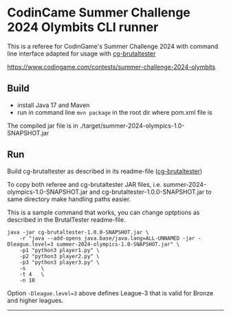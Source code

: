 # CodinCame Summer Challenge 2024 Olymbits CLI runner

This is a referee for CodinGame's Summer Challenge 2024 with command line interface adapted for usage with [cg-brutaltester](https://github.com/dreignier/cg-brutaltester)

https://www.codingame.com/contests/summer-challenge-2024-olymbits

## Build

- install Java 17 and Maven
- run in command line `mvn package` in the root dir where pom.xml file is

The compiled jar file is in ./target/summer-2024-olympics-1.0-SNAPSHOT.jar

## Run

Build cg-brutaltester as described in its readme-file ([cg-brutaltester](https://github.com/dreignier/cg-brutaltester))

To copy both referee and cg-brutaltester JAR files, i.e. summer-2024-olympics-1.0-SNAPSHOT.jar and cg-brutaltester-1.0.0-SNAPSHOT.jar to same directory make handling paths easier.

This is a sample command that works, you can change optptions as described in the BrutalTester readme-file.

```
java -jar cg-brutaltester-1.0.0-SNAPSHOT.jar \
    -r "java --add-opens java.base/java.lang=ALL-UNNAMED -jar -Dleague.level=3 summer-2024-olympics-1.0-SNAPSHOT.jar" \
    -p1 "python3 player1.py" \
    -p2 "python3 player2.py" \
    -p3 "python3 player3.py" \
    -s     \
    -t 4   \
    -n 10
```

Option `-Dleague.level=3` above defines League-3 that is valid for Bronze and higher leagues.

---
